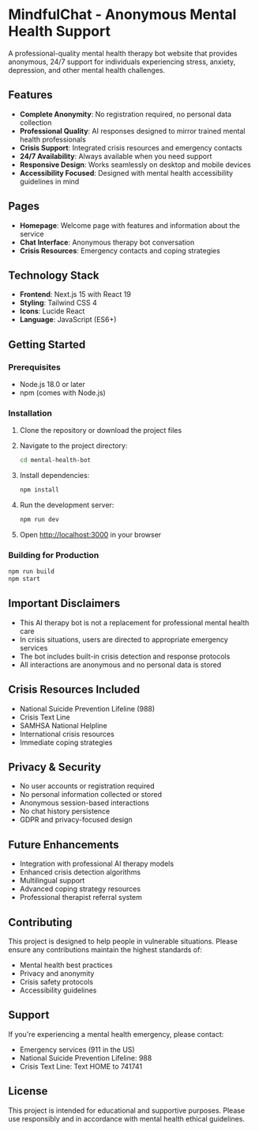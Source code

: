 # MindfulChat - Anonymous Mental Health Support

A professional-quality mental health therapy bot website that provides anonymous, 24/7 support for individuals experiencing stress, anxiety, depression, and other mental health challenges.

## Features

- **Complete Anonymity**: No registration required, no personal data collection
- **Professional Quality**: AI responses designed to mirror trained mental health professionals
- **Crisis Support**: Integrated crisis resources and emergency contacts
- **24/7 Availability**: Always available when you need support
- **Responsive Design**: Works seamlessly on desktop and mobile devices
- **Accessibility Focused**: Designed with mental health accessibility guidelines in mind

## Pages

- **Homepage**: Welcome page with features and information about the service
- **Chat Interface**: Anonymous therapy bot conversation
- **Crisis Resources**: Emergency contacts and coping strategies

## Technology Stack

- **Frontend**: Next.js 15 with React 19
- **Styling**: Tailwind CSS 4
- **Icons**: Lucide React
- **Language**: JavaScript (ES6+)

## Getting Started

### Prerequisites

- Node.js 18.0 or later
- npm (comes with Node.js)

### Installation

1. Clone the repository or download the project files
2. Navigate to the project directory:
   ```bash
   cd mental-health-bot
   ```

3. Install dependencies:
   ```bash
   npm install
   ```

4. Run the development server:
   ```bash
   npm run dev
   ```

5. Open [http://localhost:3000](http://localhost:3000) in your browser

### Building for Production

```bash
npm run build
npm start
```

## Important Disclaimers

- This AI therapy bot is not a replacement for professional mental health care
- In crisis situations, users are directed to appropriate emergency services
- The bot includes built-in crisis detection and response protocols
- All interactions are anonymous and no personal data is stored

## Crisis Resources Included

- National Suicide Prevention Lifeline (988)
- Crisis Text Line
- SAMHSA National Helpline
- International crisis resources
- Immediate coping strategies

## Privacy & Security

- No user accounts or registration required
- No personal information collected or stored
- Anonymous session-based interactions
- No chat history persistence
- GDPR and privacy-focused design

## Future Enhancements

- Integration with professional AI therapy models
- Enhanced crisis detection algorithms
- Multilingual support
- Advanced coping strategy resources
- Professional therapist referral system

## Contributing

This project is designed to help people in vulnerable situations. Please ensure any contributions maintain the highest standards of:

- Mental health best practices
- Privacy and anonymity
- Crisis safety protocols
- Accessibility guidelines

## Support

If you're experiencing a mental health emergency, please contact:
- Emergency services (911 in the US)
- National Suicide Prevention Lifeline: 988
- Crisis Text Line: Text HOME to 741741

## License

This project is intended for educational and supportive purposes. Please use responsibly and in accordance with mental health ethical guidelines.
